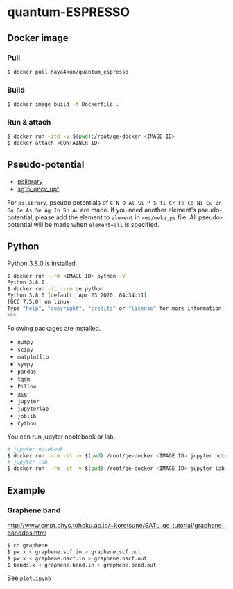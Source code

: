 # quantum-ESPRESSO

## Docker image

### Pull
```sh
$ docker pull haya4kun/quantum_espresso
```

### Build
```sh
$ docker image build -f Dockerfile .
```

### Run & attach
```sh
$ docker run -itd -v $(pwd):/root/qe-docker <IMAGE ID>
$ docker attach <CONTAINER ID>
```

## Pseudo-potential
- [pslibrary](https://dalcorso.github.io/pslibrary/)
- [sg15_oncv_upf](http://www.quantum-simulation.org/potentials/sg15_oncv/)

For `pslibrary`, pseudo potentials of `C N O Al Si P S Ti Cr Fe Co Ni Cu Zn Ga Ge As Se Ag In Sn Au` are made.
If you need another element's pseudo-potential, please add the element to `element` in `res/meka_ps` file.
All pseudo-potential will be made when `element=all` is specified.


## Python
Python 3.8.0 is installed.

```sh
$ docker run --rm <IMAGE ID> python -V
Python 3.8.0
$ docker run -it --rm qe python
Python 3.8.0 (default, Apr 23 2020, 04:34:11) 
[GCC 7.5.0] on linux
Type "help", "copyright", "credits" or "license" for more information.
>>> 
```

Folowing packages are installed.
- `numpy`
- `scipy`
- `matplotlib`
- `sympy`
- `pandas`
- `tqdm`
- `Pillow`
- [`ase`](https://wiki.fysik.dtu.dk/ase/)
- `jupyter`
- `jupyterlab`
- `joblib`
- `Cython`

You can run jupyter nootebook or lab.
```sh
# jupyter notebook
$ docker run --rm -it -v $(pwd):/root/qe-docker <IMAGE ID> jupyter notebook
# jupyter lab
$ docker run --rm -it -v $(pwd):/root/qe-docker <IMAGE ID> jupyter lab
```

## Example
### Graphene band

http://www.cmpt.phys.tohoku.ac.jp/~koretsune/SATL_qe_tutorial/graphene_banddos.html

```sh
$ cd graphene
$ pw.x < graphene.scf.in > graphene.scf.out
$ pw.x < graphene.nscf.in > graphene.nscf.out
$ bands.x < graphene.band.in > graphene.band.out
```

See `plot.ipynb`
